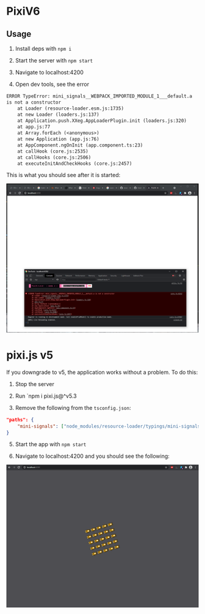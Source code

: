 # PixiV6

## Usage

1. Install deps with `npm i`

2. Start the server with `npm start`

3. Navigate to localhost:4200

4. Open dev tools, see the error

```
ERROR TypeError: mini_signals__WEBPACK_IMPORTED_MODULE_1___default.a is not a constructor
    at Loader (resource-loader.esm.js:1735)
    at new Loader (loaders.js:137)
    at Application.push.XXeg.AppLoaderPlugin.init (loaders.js:320)
    at app.js:77
    at Array.forEach (<anonymous>)
    at new Application (app.js:76)
    at AppComponent.ngOnInit (app.component.ts:23)
    at callHook (core.js:2535)
    at callHooks (core.js:2506)
    at executeInitAndCheckHooks (core.js:2457)
```

This is what you should see after it is started:

![](./img/broken-v6.png)

# pixi.js v5

If you downgrade to v5, the application works without a problem. To do this:

1. Stop the server

2. Run `npm i pixi.js@^v5.3

3. Remove the following from the `tsconfig.json`:

```json
"paths": {
    "mini-signals": ["node_modules/resource-loader/typings/mini-signals.d.ts"]
}
```

5. Start the app with `npm start`

6. Navigate to localhost:4200 and you should see the following:

![](./img/working-v5.png)
